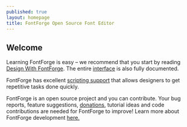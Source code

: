```yaml
---
published: true
layout: homepage
title: FontForge Open Source Font Editor
---
```


## Welcome

Learning FontForge is easy &ndash; we recommend that you start by reading [Design With FontForge](http://designwithfontforge.com/). The entire [interface](/en-US/documentation/interface/) is also fully documented.

FontForge has excellent [scripting support](/en-US/documentation/scripting/) that allows designers to get repetitive tasks done quickly.

FontForge is an open source project and you can contribute. Your bug reports, feature suggestions, [donations](https://www.tug.org/fonts/librefontfund.html), tutorial ideas and code contributions are needed for FontForge to improve! Learn more about FontForge development [here.](/en-US/documentation/developers/)
